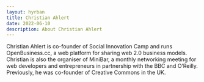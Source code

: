 ```yaml
---
layout: hyrban
title: Christian Ahlert
date: 2022-06-10
description: About Christian Ahlert
---
```

Christian Ahlert is co-founder of Social Innovation Camp and runs OpenBusiness.cc, a web platform for sharing web 2.0 business models. Christian is also the organiser of MiniBar, a monthly networking meeting for web developers and entrepreneurs in partnership with the BBC and O’Reilly. Previously, he was co-founder of Creative Commons in the UK.
